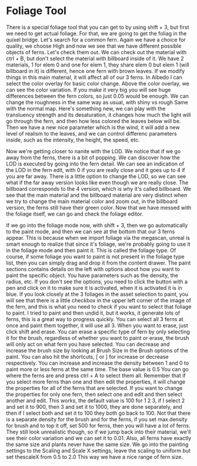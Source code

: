 # Foliage Tool

There is a special foliage tool that you can get to by using shift + 3, but first we need to get actual foliage.
For that, we are going to get the foliag in the quixel bridge.
Let's search for a common fern.
Again we have a choice for quality, we choose High and now we see that we have different possible objects of ferns. Let's check them out.
We can check out the material with ctrl + B, but don't select the material with billboard inside of it.
We have 2 materials, 1 for elem 0 and one for elem 1, they share elem 0 but elem 1 (will billboard in it) is different, hence one fern with brown leaves.
If we modify things in this main material, it will affect all of our 3 ferns.
In Albedo I can select the color overlay for basic color change.
Above the color overlay, we can see the color variation. If you make it very big you will see huge differences between the fern colors, so just 0.05 would be enough.
We can change the roughness in the same way as usual, with shiny vs rough
Same with the normal map.
Here's something new, we can play with the transluency strength and its desaturation, it changes how much the light will go through the fern, and then how less colored the leaves below will be.
Then we have a new nice parameter which is the wind, it will add a new level of realism to the leaves, and we can control differenc parameters inside, such as the intensity,
the height, the speed, etc.

Now we're getting closer to nanite with the LOD. We notice that if we go away from the ferns, there is a bit of popping.
We can discover how the LOD is executed by going into the fern detail.
We can see an indication of the LOD in the fern edit, with 0 if you are really close and it goes up to 4 if you are far away.
There is a little option to change the LOD, so we can see what if the far away version looks like even though we are really close.
The billboard corresponds to the 4 version, which is why it's called billboard.
We see that the main material and the billboard material are very distinct when we try to change the main material color and zoom out, in the billboard version, the ferns still have their green color.
Now that we have messed with the foliage itself, we can go and check the foliage editor.

If we go into the foliage mode now, with shift + 3, then we go automatically to the paint mode, and then we can see at the bottom that our 3 ferns appear. This is because when we import foliage via the megascan, unreal is smart enough to realize that since it's foliage, we're probably going to use it in the foliage mode and then paint it.
This is called the foliage type. Of course, if some foliage you want to paint is not present in the foliage type list, then you can simply drag and drop it from the content drawer.
The paint sections contains details on the left with options about how you want to paint the specific object.
You have parameters such as the density, the radius, etc.
If you don't see the options, you need to click the button with a pen and click on it to make sure it is activated, when it is activated it is in blue.
If you look closely at the 3 foliages in the asset selection to paint, you will see that there is a little checkbox in the upper left corner of the image of the fern, and this is what you need to check if you want to select that foliage to paint.
I tried to paint and then undid it, but it works, it generate lots of ferns, this is a great way to progress quickly.
You can  select all 3 ferns at once and paint them together, it will use all 3. When you want to erase, just click shift and erase. You can erase a specific type of fern by only selecting it for the brush, regardless of whether you want to paint or erase, the brush will only act on what fern you have selected.
You can decrease and increase the brush size by looking at Brush Size in the Brush options of the paint. You can also hit the shortcuts, [ or ] for increase or decrease respectively.
You can increase and increase the density between 1 and 0 to paint more or less ferns at the same time. The base value is 0.5
You can go where the ferns are and press ctrl + A to select them all.
Remember that if you select more ferns than one and then edit the properties, it will change the properties for all of the ferns that are selected. If you want to change the properties for only one fern, then select one and edit and then select another and edit.
This works, the default value is 100 for 1 2 3, if I select 2 and set it to 900, then 3 and set it to 1000, they are done separately, and then if I select both and set it to 100 they both go back to 100.
Not that there is a separate density for the brush and for the ferns, if you set max density for brush and to top it off, set 500 for ferns, then you will have a lot of ferns.
They still look unrealistic though, so if we jump back into their material, we'll see their color variation and we can set it to 0.01.
Also, all ferns have exactly the same size and plants never have the same size.
We go into the painting settings to the Scaling and Scale X settings, leave the scaling to uniform but set thescaleX from 0.5 to 2.0
This way we have a nice range of fern size.

